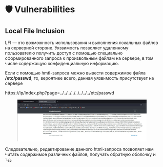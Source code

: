 # 🛡 Vulnerabilities

## Local File Inclusion <a href="#b58f" id="b58f"></a>

LFI — это возможность использования и выполнения локальных файлов на серверной стороне. Уязвимость позволяет удаленному пользователю получить доступ с помощью специально сформированного запроса к произвольным файлам на сервере, в том числе содержащую конфиденциальную информацию.

Если с помощью hmtl-запроса можно вывести содержимое файла **/etc/passwd**, то, вероятнее всего, данная уязвимость присутствует на сервере

https://ip/index.php?page=../../../../../../../../etc/passwd&#x20;

<figure><img src="../.gitbook/assets/image.png" alt=""><figcaption></figcaption></figure>

Следовательно, редактирование данного html-запроса позволяет нам читать содержимое различных файлов, получать обратную оболочку и т.д.

